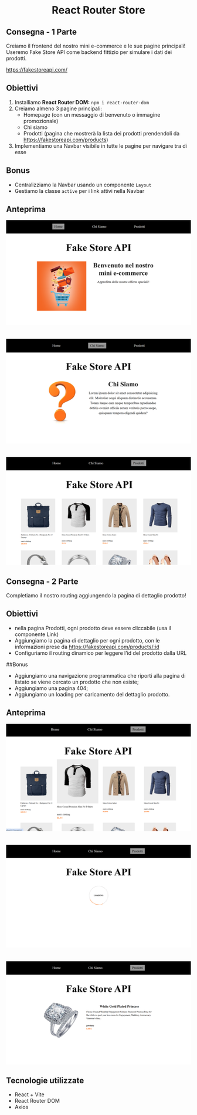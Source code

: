 <h1 align="center"> React Router Store </h1>

## Consegna - 1 Parte

Creiamo il frontend del nostro mini e-commerce e le sue pagine principali!
Useremo Fake Store API come backend fittizio per simulare i dati dei prodotti.

https://fakestoreapi.com/

## Obiettivi

1. Installiamo **React Router DOM:** `npm i react-router-dom`
2. Creiamo almeno 3 pagine principali:
    - Homepage (con un messaggio di benvenuto o immagine promozionale)
    - Chi siamo
    - Prodotti (pagina che mostrerà la lista dei prodotti prendendoli da https://fakestoreapi.com/products)
3. Implementiamo una Navbar visibile in tutte le pagine per navigare tra di esse

## Bonus

- Centralizziamo la Navbar usando un componente `Layout`
- Gestiamo la classe `active` per i link attivi nella Navbar

## Anteprima
![Homepage](./public/screenshot-home.png)
<br>
<br>
<br>
![Chi Siamo](./public/screenshot-chisiamo.png)
<br>
<br>
<br>
![Prodotti](./public/screenshot-prodotti.png)

## Consegna - 2 Parte

Completiamo il nostro routing aggiungendo la pagina di dettaglio prodotto!

## Obiettivi

- nella pagina Prodotti, ogni prodotto deve essere cliccabile (usa il componente Link)
- Aggiungiamo la pagina di dettaglio per ogni prodotto, con le informazioni prese da https://fakestoreapi.com/products/:id
- Configuriamo il routing dinamico per leggere l’id del prodotto dalla URL

##Bonus
- Aggiungiamo una navigazione programmatica che riporti alla pagina di listato se viene cercato un prodotto che non esiste;
- Aggiungiamo una pagina 404;
- Aggiungiamo un loading per caricamento del dettaglio prodotto.

## Anteprima
![Prodotto Cliccabile](./public/screenshot-prodotto-cliccabile.png)
<br>
<br>
<br>
![Schermata Loading](./public/screenshot-loading.png)
<br>
<br>
<br>
![Schermata Singolo Prodotto](./public/screenshot-singolo-prodotto.png)

## Tecnologie utilizzate

- React + Vite
- React Router DOM
- Axios

